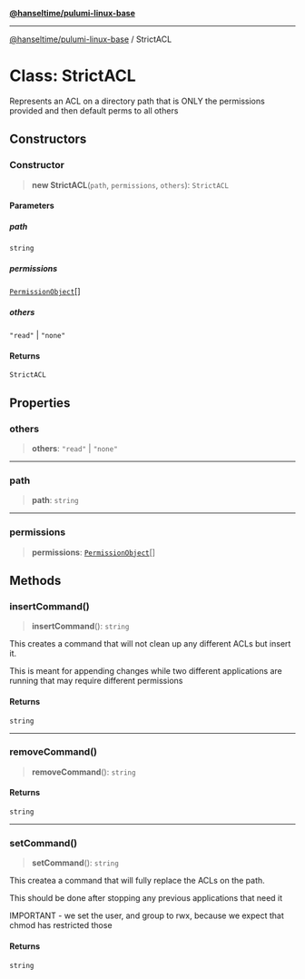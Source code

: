 [**@hanseltime/pulumi-linux-base**](../README.md)

***

[@hanseltime/pulumi-linux-base](../README.md) / StrictACL

# Class: StrictACL

Represents an ACL on a directory path that is ONLY the permissions provided
and then default perms to all others

## Constructors

### Constructor

> **new StrictACL**(`path`, `permissions`, `others`): `StrictACL`

#### Parameters

##### path

`string`

##### permissions

[`PermissionObject`](../interfaces/PermissionObject.md)[]

##### others

`"read"` | `"none"`

#### Returns

`StrictACL`

## Properties

### others

> **others**: `"read"` \| `"none"`

***

### path

> **path**: `string`

***

### permissions

> **permissions**: [`PermissionObject`](../interfaces/PermissionObject.md)[]

## Methods

### insertCommand()

> **insertCommand**(): `string`

This creates a command that will not clean up any different ACLs but insert it.

This is meant for appending changes while two different applications are running
that may require different permissions

#### Returns

`string`

***

### removeCommand()

> **removeCommand**(): `string`

#### Returns

`string`

***

### setCommand()

> **setCommand**(): `string`

This createa a command that will fully replace the ACLs on the path.

This should be done after stopping any previous applications that need it

IMPORTANT - we set the user, and group to rwx, because we expect that chmod has restricted those

#### Returns

`string`
